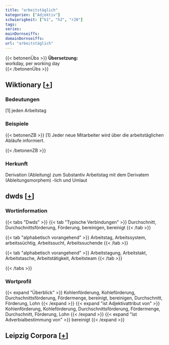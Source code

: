 ```yaml
---
title: "arbeitstäglich"
kategorien: ["Adjektiv"]
schwierigkeit: ["k1", "h2", "r20"]
tags:
series:
mainDornseiffs:
domainDornseiffs:
url: "arbeitstäglich"
---
```


{{< betonenÜbs >}}
**Übersetzung:**  
workday, per working day  
{{< /betonenÜbs >}}

## Wiktionary [[+](https://de.wiktionary.org/wiki/arbeitstäglich)]

### Bedeutungen
[1] jeden Arbeitstag  

### Beispiele
{{< betonenZB >}}
[1] Jeder neue Mitarbeiter wird über die arbeitstäglichen Abläufe informiert.  

{{< /betonenZB >}}
### Herkunft
Derivation (Ableitung) zum Substantiv Arbeitstag mit dem Derivatem (Ableitungsmorphem) -lich und Umlaut  



## dwds [[+](https://www.dwds.de/wb/arbeitstäglich)]

### Wortinformation
{{< tabs "Dwds" >}}
{{< tab "Typische Verbindungen" >}}
Durchschnitt, Durchschnittsförderung, Förderung, bereinigen, bereinigt
{{< /tab >}}

{{< tab "alphabetisch vorangehend" >}}
Arbeitstag, Arbeitssystem, arbeitssüchtig, Arbeitssucht, Arbeitssuchende
{{< /tab >}}

{{< tab "alphabetisch vorangehend" >}}
Arbeitstagung, Arbeitstakt, Arbeitstasche, Arbeitstätigkeit, Arbeitsteam
{{< /tab >}}

{{< /tabs >}}

### Wortprofil
{{< expand "Überblick" >}} Kohlenförderung, Kohleförderung, Durchschnittsförderung, Fördermenge, bereinigt, bereinigen, Durchschnitt, Förderung, Lohn {{< /expand >}}
{{< expand "ist Adjektivattribut von" >}} Kohlenförderung, Kohleförderung, Durchschnittsförderung, Fördermenge, Durchschnitt, Förderung, Lohn {{< /expand >}}
{{< expand "ist Adverbialbestimmung von" >}} bereinigt {{< /expand >}}

## Leipzig Corpora [[+](https://corpora.uni-leipzig.de/en/res?word=arbeitstäglich&corpusId=deu_newscrawl-public_2018)]

